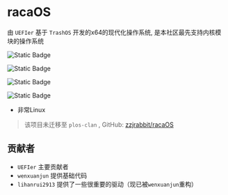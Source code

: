 # racaOS

由 `UEFIer` 基于 `TrashOS` 开发的x64的现代化操作系统, 是本社区最先支持内核模块的操作系统

![Static Badge](https://img.shields.io/badge/License-GPLv2-blue) 

![Static Badge](https://img.shields.io/badge/Language-1-orange) 

![Static Badge](https://img.shields.io/badge/hardware-x86_64-green)

![Static Badge](https://img.shields.io/badge/star-3-8A2BE2)

* 非常Linux

> 该项目未迁移至 `plos-clan` , GitHub: [zzjrabbit/racaOS](https://github.com/zzjrabbit/racaOS)

## 贡献者

* `UEFIer` 主要贡献者
* `wenxuanjun` 提供基础代码
* `lihanrui2913` 提供了一些很重要的驱动（现已被`wenxuanjun`重构）
